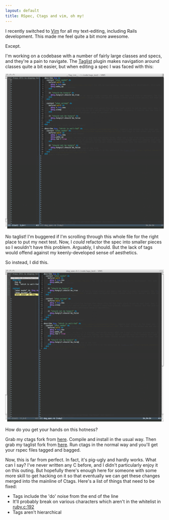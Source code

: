 ```yaml
---
layout: default
title: RSpec, Ctags and vim, oh my!
---
```


I recently switched to [Vim](http://www.vim.org/) for all my text-editing, including Rails development. This made me feel quite a bit more awesome.

Except.

I'm working on a codebase with a number of fairly large classes and specs, and they're a pain to navigate. The [Taglist](http://vim-taglist.sourceforge.net/) plugin makes navigation around classes quite a bit easier, but when editing a spec I was faced with this:

![No tags!](images/no_tags.png)

No taglist! I'm buggered if I'm scrolling through this whole file for the right place to put my next test. Now, I *could* refactor the spec into smaller pieces so I wouldn't have this problem. Arguably, I should. But the lack of tags would offend against my keenly-developed sense of aesthetics.

So instead, I did this.

![With tags!](images/with_tags.png)

How do you get your hands on this hotness?

Grab my ctags fork from [here](http://github.com/mortice/exuberant-ctags). Compile and install in the usual way. Then grab my taglist fork from [here](http://github.com/mortice/taglist.vim). Run ctags in the normal way and you'll get your rspec files tagged and bagged.

Now, this is far from perfect. In fact, it's pig-ugly and hardly works. What can I say? I've never written any C before, and I didn't particularly enjoy it on this outing. But hopefully there's enough here for someone with some more skill to get hacking on it so that eventually we can get these changes merged into the mainline of Ctags. Here's a list of things that need to be fixed:

* Tags include the 'do' noise from the end of the line
* It'll probably break on various characters which aren't in the whitelist in [ruby.c:192](http://github.com/mortice/exuberant-ctags/blob/master/ruby.c#L192)
* Tags aren't hierarchical
